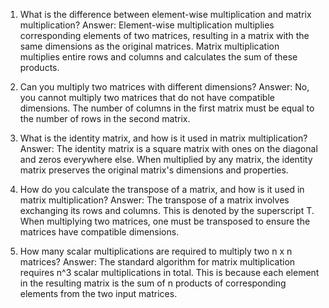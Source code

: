 

1. What is the difference between element-wise multiplication and matrix multiplication?
Answer: Element-wise multiplication multiplies corresponding elements of two matrices, resulting in a matrix with the same dimensions as the original matrices. Matrix multiplication multiplies entire rows and columns and calculates the sum of these products.

2. Can you multiply two matrices with different dimensions?
Answer: No, you cannot multiply two matrices that do not have compatible dimensions. The number of columns in the first matrix must be equal to the number of rows in the second matrix.

3. What is the identity matrix, and how is it used in matrix multiplication?
Answer: The identity matrix is a square matrix with ones on the diagonal and zeros everywhere else. When multiplied by any matrix, the identity matrix preserves the original matrix's dimensions and properties.

4. How do you calculate the transpose of a matrix, and how is it used in matrix multiplication?
Answer: The transpose of a matrix involves exchanging its rows and columns. This is denoted by the superscript T. When multiplying two matrices, one must be transposed to ensure the matrices have compatible dimensions.

5. How many scalar multiplications are required to multiply two n x n matrices?
Answer: The standard algorithm for matrix multiplication requires n^3 scalar multiplications in total. This is because each element in the resulting matrix is the sum of n products of corresponding elements from the two input matrices.